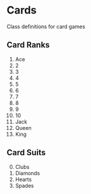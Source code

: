 # Cards
Class definitions for card games

## Card Ranks

1. Ace
2. 2
3. 3
4. 4
5. 5
6. 6
7. 7
8. 8
9. 9
10. 10
11. Jack
12. Queen
13. King

## Card Suits

0. Clubs
1. Diamonds
2. Hearts
3. Spades

